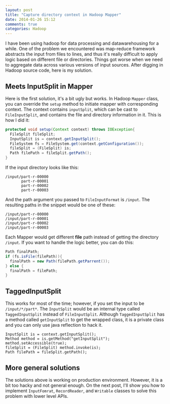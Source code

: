 ```yaml
---
layout: post
title: "Capture directory context in Hadoop Mapper"
date: 2014-01-26 15:12
comments: true
categories: Hadoop
---
```


I have been using hadoop for data processing and datawarehousing for a while. One of the problem we encountered was map-reduce framework abstracts the input from files to lines, and thus it's really difficult to apply logic based on different file or directories. Things got worse when we need to aggregate data across various versions of input sources. After digging in Hadoop source code, here is my solution.

<!--more-->

Meets InputSplit in Mapper
--------------------------

Here is the first solution, it's a bit ugly but works. In Hadoop `Mapper` class, you can override the `setup` method to initiate mapper with corresponding context. The context contains `inputSplit`, which can be cast to `FileInputSplit`, and contains the file and directory information in it. This is how I did it:

```java
protected void setup(Context context) throws IOException{
  FileSplit fileSplit;
  InputSplit is = context.getInputSplit();
  FileSystem fs = FileSystem.get(context.getConfiguration());
  fileSplit = (FileSplit) is;
  Path filePath = fileSplit.getPath();
}
```

If the input directory looks like this:

```
/input/part-r-00000
       part-r-00001
       part-r-00002
       part-r-00003
```

And the path argument you passed to `FileInputFormat` is `/input`. The resulting paths in the snippet would be one of these:

```
/input/part-r-00000
/input/part-r-00001
/input/part-r-00002
/input/part-r-00003
```

Each Mapper would get different **file** path instead of getting the directory `/input`. If you want to handle the logic better, you can do this:

```java
Path finalPath;
if (fs.isFile(filePath)){
  finalPath = new Path(filePath.getParrent());
} else {
  finalPath = filePath;
}
```

TaggedInputSplit
----------------

This works for most of the time; however, if you set the input to be `/input/*/part*`. The `InputSplit` would be an internal type called `TaggedInputSplit` instead of `FileInputSplit`. Although `TaggedInputSplit` has a method called `getInputSplit` to get the wrapped class, it is a private class and you can only use java reflection to hack it.

```
InputSplit is = context.getInputSplit();
Method method = is.getMethod("getInputSplit");
method.setAccessible(true);
fileSplit = (FileSplit) method.invoke(is);
Path filePath = fileSplit.getPath();
```

More general solutions
----------------------

The solutions above is working on production environment. However, it is a bit too hacky and not general enough. On the next post, I'll show you how to implement `InputFomrat`, `RecordReader`, and `Writable` classes to solve this problem with lower level APIs.
